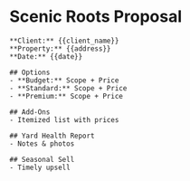 # Scenic Roots Proposal
    **Client:** {{client_name}}  
    **Property:** {{address}}  
    **Date:** {{date}}
    
    ## Options
    - **Budget:** Scope + Price
    - **Standard:** Scope + Price
    - **Premium:** Scope + Price
    
    ## Add‑Ons
    - Itemized list with prices
    
    ## Yard Health Report
    - Notes & photos
    
    ## Seasonal Sell
    - Timely upsell
